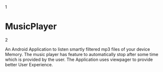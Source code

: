 1
# MusicPlayer

2



An Android Application to listen smartly filtered mp3 files of your device Memory. The music player has feature to automatically stop after some time which is provided by the user. The Application uses viewpager to provide better User Experience.


